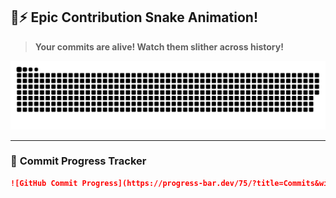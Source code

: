 ## 🐍⚡ **Epic Contribution Snake Animation!**  
> **Your commits are alive! Watch them slither across history!**  

<div align="center">
  <picture>
    <source media="(prefers-color-scheme: dark)" srcset="https://raw.githubusercontent.com/ayusharyaneth/ayusharyaneth/main/output/github-contribution-grid-snake-dark.svg">
    <img src="https://raw.githubusercontent.com/ayusharyaneth/ayusharyaneth/main/output/github-contribution-grid-snake.svg" alt="Contribution Snake" />
  </picture>
</div>  

---

### 🚀 **Commit Progress Tracker**  

```md
![GitHub Commit Progress](https://progress-bar.dev/75/?title=Commits&width=500&color=ff5733)
